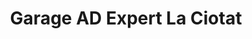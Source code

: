 ---
title: "Garage AD Expert La Ciotat"
url: /la-ciotat/garage-ad-expert-la-ciotat/
shop: Autowerkstatt
---